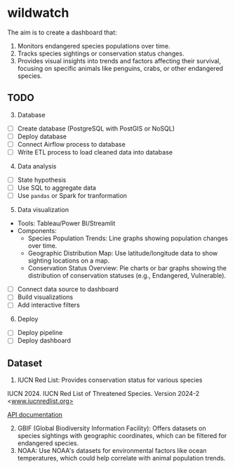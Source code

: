 # wildwatch

The aim is to create a dashboard that:

1. Monitors endangered species populations over time.
2. Tracks species sightings or conservation status changes.
3. Provides visual insights into trends and factors affecting their survival, focusing on specific animals like penguins, crabs, or other endangered species.

## TODO

3. Database
- [ ] Create database (PostgreSQL with PostGIS or NoSQL)
- [ ] Deploy database
- [ ] Connect Airflow process to database
- [ ] Write ETL process to load cleaned data into database

4. Data analysis
- [ ] State hypothesis 
- [ ] Use SQL to aggregate data
- [ ] Use `pandas` or Spark for tranformation

5. Data visualization

- Tools: Tableau/Power BI/Streamlit
- Components:
  - Species Population Trends: Line graphs showing population changes over time.
  - Geographic Distribution Map: Use latitude/longitude data to show sighting locations on a map.
  - Conservation Status Overview: Pie charts or bar graphs showing the distribution of conservation statuses (e.g., Endangered, Vulnerable).

- [ ] Connect data source to dashboard
- [ ] Build visualizations
- [ ] Add interactive filters

6. Deploy
- [ ] Deploy pipeline
- [ ] Deploy dashboard

## Dataset

1. IUCN Red List: Provides conservation status for various species

IUCN 2024. IUCN Red List of Threatened Species. Version 2024-2 <www.iucnredlist.org>

[API documentation](https://api.iucnredlist.org/api-docs/index.html)

2. GBIF (Global Biodiversity Information Facility): Offers datasets on species sightings with geographic coordinates, which can be filtered for endangered species.
3. NOAA: Use NOAA's datasets for environmental factors like ocean temperatures, which could help correlate with animal population trends.